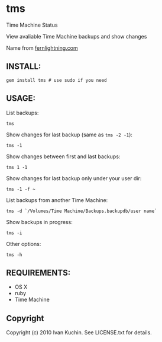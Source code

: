 # tms

Time Machine Status

View avaliable Time Machine backups and show changes

Name from [fernlightning.com](http://www.fernlightning.com/doku.php?id=software:misc:tms)

## INSTALL:

    gem install tms # use sudo if you need

## USAGE:

List backups:

    tms

Show changes for last backup (same as `tms -2 -1`):

    tms -1

Show changes between first and last backups:

    tms 1 -1

Show changes for last backup only under your user dir:

    tms -1 -f ~

List backups from another Time Machine:

    tms -d `/Volumes/Time Machine/Backups.backupdb/user name`

Show backups in progress:

    tms -i

Other options:

    tms -h

## REQUIREMENTS:

* OS X
* ruby
* Time Machine

## Copyright

Copyright (c) 2010 Ivan Kuchin. See LICENSE.txt for details.
